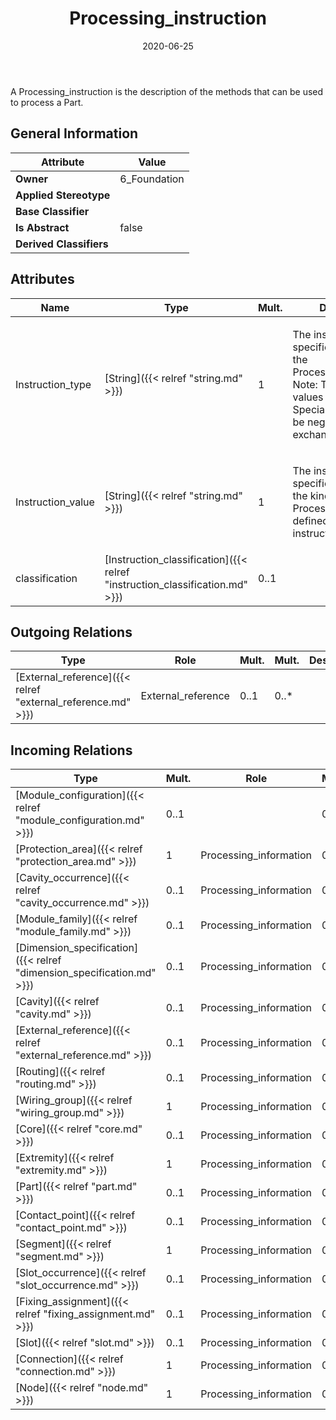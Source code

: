 ﻿---
title: Processing_instruction
toc: false
type: specs
date: "2020-06-25"
draft: false
specification: KBL
version: 2.5.sr1
documentType: "Recommendation"
elementType: Class
classes:
  - Processing_instruction
menu_name: kbl-2.5.sr1
---
<p>A Processing_instruction is the description of the methods that can be used to process a Part.</p>

## General Information

| Attribute               | Value |
|-------------------------|-------|
| **Owner**               | 6_Foundation |
| **Applied Stereotype**  |   |
| **Base Classifier**     |   |
| **Is Abstract**         | false |
| **Derived Classifiers** |   |

## Attributes
|  Name  |  Type  |  Mult.  |  Description  |  Owning Classifier  |
|--------|--------|---------|---------------|--------------|
|Instruction_type | [String]({{< relref "string.md" >}}) | 1 | <p>The instruction_type specifies the kind of the Processing_instruction. Note: There are no values pre-defined. Special values have to be negotiated between exchange partners.</p> | [Processing_instruction]({{< relref "processing_instruction.md" >}}) |
|Instruction_value | [String]({{< relref "string.md" >}}) | 1 | <p>The instruction_value specifies the value for the kind of the Processing_instruction defined by instruction_type.</p> | [Processing_instruction]({{< relref "processing_instruction.md" >}}) |
|classification | [Instruction_classification]({{< relref "instruction_classification.md" >}}) | 0..1 |  | [Processing_instruction]({{< relref "processing_instruction.md" >}}) |

## Outgoing Relations
|    Type  |   Role   |   Mult.   |   Mult.   |   Description   |
|----------|----------|-----------|-----------|-----------------|
| [External_reference]({{< relref "external_reference.md" >}}) | External_reference | 0..1 | 0..* |  |
##  Incoming Relations
|    Type  |   Mult.  |   Role    |   Mult.   |   Description  |
|----------|----------|-----------|-----------|----------------|
| [Module_configuration]({{< relref "module_configuration.md" >}}) | 0..1 |  | 0..* |  |
| [Protection_area]({{< relref "protection_area.md" >}}) | 1 | Processing_information | 0..* |  |
| [Cavity_occurrence]({{< relref "cavity_occurrence.md" >}}) | 0..1 | Processing_information | 0..* |  |
| [Module_family]({{< relref "module_family.md" >}}) | 0..1 | Processing_information | 0..* |  |
| [Dimension_specification]({{< relref "dimension_specification.md" >}}) | 0..1 | Processing_information | 0..* |  |
| [Cavity]({{< relref "cavity.md" >}}) | 0..1 | Processing_information | 0..* |  |
| [External_reference]({{< relref "external_reference.md" >}}) | 0..1 | Processing_information | 0..* |  |
| [Routing]({{< relref "routing.md" >}}) | 0..1 | Processing_information | 0..* |  |
| [Wiring_group]({{< relref "wiring_group.md" >}}) | 1 | Processing_information | 0..* |  |
| [Core]({{< relref "core.md" >}}) | 0..1 | Processing_information | 0..* |  |
| [Extremity]({{< relref "extremity.md" >}}) | 1 | Processing_information | 0..* |  |
| [Part]({{< relref "part.md" >}}) | 0..1 | Processing_information | 0..* |  |
| [Contact_point]({{< relref "contact_point.md" >}}) | 0..1 | Processing_information | 0..* |  |
| [Segment]({{< relref "segment.md" >}}) | 1 | Processing_information | 0..* |  |
| [Slot_occurrence]({{< relref "slot_occurrence.md" >}}) | 0..1 | Processing_information | 0..* |  |
| [Fixing_assignment]({{< relref "fixing_assignment.md" >}}) | 0..1 | Processing_information | 0..* |  |
| [Slot]({{< relref "slot.md" >}}) | 0..1 | Processing_information | 0..* |  |
| [Connection]({{< relref "connection.md" >}}) | 1 | Processing_information | 0..* |  |
| [Node]({{< relref "node.md" >}}) | 1 | Processing_information | 0..* |  |
